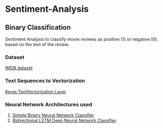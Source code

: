 # Sentiment-Analysis

## Binary Classification

Sentiment Analysis to classify movie reviews as positive (1) or negative (0), based on the text of the review.

### Dataset
[IMDB dataset](https://ai.stanford.edu/~amaas/data/sentiment/aclImdb_v1.tar.gz) 


### Text Sequences to Vectorization
[Keras TextVectorization Layer](https://keras.io/api/layers/preprocessing_layers/text/text_vectorization/)

### Neural Network Architectures used
1. [Simple Binary Neural Network Classifier](https://github.com/RutvikB/Sentiment-Analysis/blob/main/binary-classification/simple_model.ipynb)
2. [Bidirectional LSTM Deep Neural Network Classifier](https://github.com/RutvikB/Sentiment-Analysis/blob/main/binary-classification/deep_model.ipynb)
